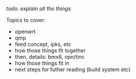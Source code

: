 
_todo: explain all the things_

Topics to cover:
- openwrt
- qmp
- feed concept, ipks, etc
- how those things fit together
- then, details: bmx6, vpn/tinc
- how those things fit in
- next steps for futher reading (build system etc)
